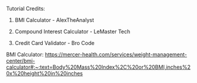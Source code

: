 Tutorial Credits: 

1. BMI Calculator - AlexTheAnalyst 

2. Compound Interest Calculator - LeMaster Tech 

3. Credit Card Validator - Bro Code 



BMI Calculator: https://mercer-health.com/services/weight-management-center/bmi-calculator#:~:text=Body%20Mass%20Index%2C%20or%20BMI,inches%20x%20height%20in%20inches
